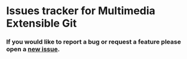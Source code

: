 # Issues tracker for Multimedia Extensible Git

### If you would like to report a bug or request a feature please open a [new issue](https://github.com/MultimediaExtensibleGit/Issues/issues/new/choose).
